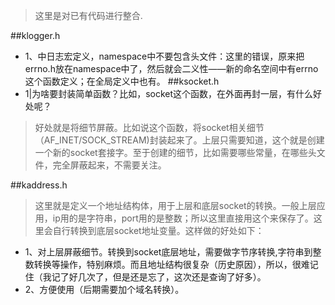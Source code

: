 >这里是对已有代码进行整合.

##klogger.h
- 1、中日志宏定义，namespace中不要包含头文件：这里的错误，原来把errno.h放在namespace中了，然后就会二义性——新的命名空间中有errno这个函数定义；在全局定义中也有。
##ksocket.h
- 1|为啥要封装简单函数？比如，socket这个函数，在外面再封一层，有什么好处呢？
> 好处就是将细节屏蔽。比如说这个函数，将socket相关细节（AF_INET/SOCK_STREAM)封装起来了。上层只需要知道，这个就是创建一个新的socket套接字。至于创建的细节，比如需要哪些常量，在哪些头文件，完全屏蔽起来，不需要关注。

##kaddress.h
> 这里就是定义一个地址结构体，用于上层和底层socket的转换。一般上层应用，ip用的是字符串，port用的是整数；所以这里直接用这个来保存了。这里会自行转换到底层socket地址变量。这样做的好处如下：
- 1、对上层屏蔽细节。转换到socket底层地址，需要做字节序转换,字符串到整数转换等操作，特别麻烦。而且地址结构很复杂（历史原因），所以，很难记住（我记了好几次了，但是还是忘了，这次还是查询了好多）。
- 2、方便使用（后期需要加个域名转换）。


